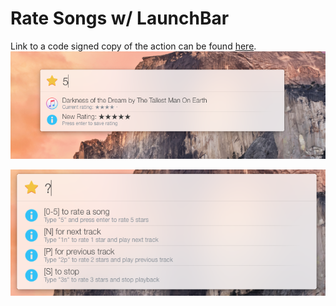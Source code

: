 # Rate Songs w/ LaunchBar
Link to a code signed copy of the action can be found [here](http://bradyrosino.com/2015/09/07/rate-songs/).
![Rate Songs](Screenshots/screenshot.png "Rate Song")

![Help](Screenshots/help.png "Rate Song Help")
